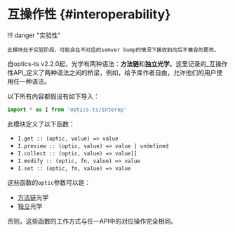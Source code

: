 # 互操作性 {#interoperability}

!!! danger "实验性"

    此模块处于实验阶段，可能会在不对应的semver bump的情况下接收到向后不兼容的更改。

自optics-ts v2.2.0起，光学有两种语法：**方法链**和**独立光学**。这里记录的_互操作性API_定义了两种语法之间的桥梁，例如，给予库作者自由，允许他们的用户使用任一种语法。

以下所有内容都假设有如下导入：

```typescript
import * as I from 'optics-ts/interop'
```

此模块定义了以下函数：

- `I.get :: (optic, value) => value`
- `I.preview :: (optic, value) => value | undefined`
- `I.collect :: (optic, value) => value[]`
- `I.modify :: (optic, fn, value) => value`
- `I.set :: (optic, fn, value) => value`

这些函数的`optic`参数可以是：

- [方法链](reference-mc.md)光学
- [独立](reference-standalone.md)光学

否则，这些函数的工作方式与任一API中的对应操作完全相同。
